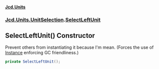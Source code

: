 #### [Jcd.Units](index.md 'index')

### [Jcd.Units.UnitSelection](Jcd.Units.UnitSelection.md 'Jcd.Units.UnitSelection').[SelectLeftUnit](SelectLeftUnit.md 'Jcd.Units.UnitSelection.SelectLeftUnit')

## SelectLeftUnit() Constructor

Prevent others from instantiating it because I'm mean. (Forces the use of [Instance](SelectLeftUnit.Instance.md 'Jcd.Units.UnitSelection.SelectLeftUnit.Instance') enforcing GC
friendliness.)

```csharp
private SelectLeftUnit();
```
